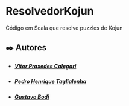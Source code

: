 # ResolvedorKojun
Código em Scala que resolve puzzles de Kojun

## ✒️ Autores
* ##### [Vitor Praxedes Calegari](https://github.com/Vitor-Calegari)
* ##### [Pedro Henrique Taglialenha](https://github.com/Soul-Legend)
* ##### [Gustavo Bodi](https://github.com/GustavoBodi)
